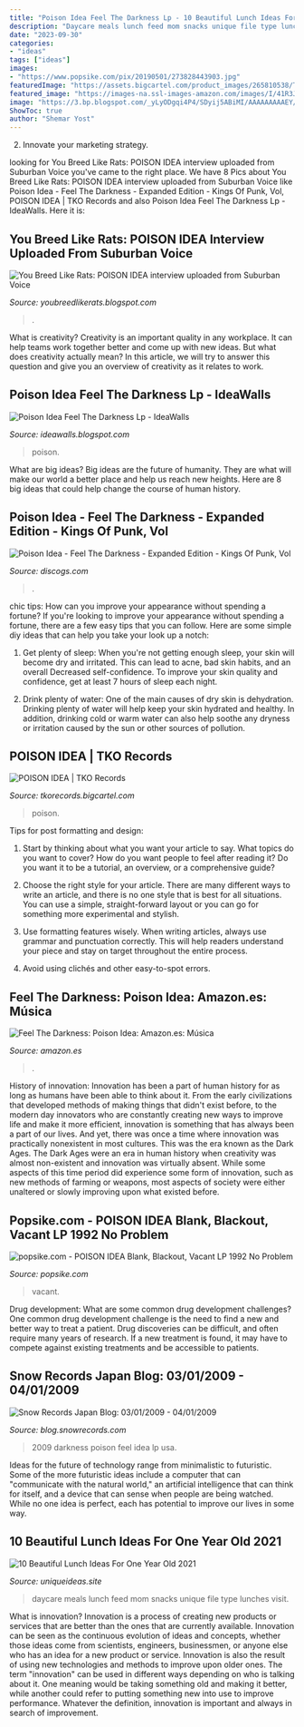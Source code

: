 ```yaml
---
title: "Poison Idea Feel The Darkness Lp - 10 Beautiful Lunch Ideas For One Year Old 2021"
description: "Daycare meals lunch feed mom snacks unique file type lunches visit"
date: "2023-09-30"
categories:
- "ideas"
tags: ["ideas"]
images:
- "https://www.popsike.com/pix/20190501/273828443903.jpg"
featuredImage: "https://assets.bigcartel.com/product_images/265810538/TKO-19-0002-7_Mockup_A.png?auto=format&amp;fit=max&amp;h=1200&amp;w=1200"
featured_image: "https://images-na.ssl-images-amazon.com/images/I/41R3JGW235L._QL70_ML2_.jpg"
image: "https://3.bp.blogspot.com/_yLyODgqi4P4/SDyij5ABiMI/AAAAAAAAAEY/OyukG1MojPE/s400/Poison+Idea+int+2.JPG"
ShowToc: true
author: "Shemar Yost"
---
```



2. Innovate your marketing strategy.

	

		
looking for You Breed Like Rats: POISON IDEA interview uploaded from Suburban Voice you've came to the right place. We have 8 Pics about You Breed Like Rats: POISON IDEA interview uploaded from Suburban Voice like Poison Idea - Feel The Darkness - Expanded Edition - Kings Of Punk, Vol, POISON IDEA | TKO Records and also Poison Idea Feel The Darkness Lp - IdeaWalls. Here it is:
		
    
## You Breed Like Rats: POISON IDEA Interview Uploaded From Suburban Voice

<img loading=lazy src="https://3.bp.blogspot.com/_yLyODgqi4P4/SDyij5ABiMI/AAAAAAAAAEY/OyukG1MojPE/s400/Poison+Idea+int+2.JPG" onerror="this.onerror=null;this.src='https://tse1.mm.bing.net/th?id=OIP._-vXEW2ykwcRxtZQ4AU4YADVEs&amp;pid=15.1';" alt="You Breed Like Rats: POISON IDEA interview uploaded from Suburban Voice">

_Source: youbreedlikerats.blogspot.com_

>. 

	

What is creativity?
Creativity is an important quality in any workplace. It can help teams work together better and come up with new ideas. But what does creativity actually mean? In this article, we will try to answer this question and give you an overview of creativity as it relates to work.

    
## Poison Idea Feel The Darkness Lp - IdeaWalls

<img loading=lazy src="https://i3.cdn.hhv.de/catalog/shop_detail_zoom/00254/254948.jpg" onerror="this.onerror=null;this.src='https://tse4.mm.bing.net/th?id=OIP.4i2F9x7SxVycSo1ev_m2VQHaHa&amp;pid=15.1';" alt="Poison Idea Feel The Darkness Lp - IdeaWalls">

_Source: ideawalls.blogspot.com_

>poison. 

	

What are big ideas?
Big ideas are the future of humanity. They are what will make our world a better place and help us reach new heights. Here are 8 big ideas that could help change the course of human history.

    
## Poison Idea - Feel The Darkness - Expanded Edition - Kings Of Punk, Vol

<img loading=lazy src="https://img.discogs.com/B7MtuZxIBJNbOvXFsrHhtZuxuL4=/fit-in/507x477/filters:strip_icc():format(jpeg):mode_rgb():quality(90)/discogs-images/R-15536350-1593206263-6142.jpeg.jpg" onerror="this.onerror=null;this.src='https://tse1.mm.bing.net/th?id=OIP.M5DbiBi1NeBWTOHwLATUnwHaG9&amp;pid=15.1';" alt="Poison Idea - Feel The Darkness - Expanded Edition - Kings Of Punk, Vol">

_Source: discogs.com_

>. 

	

chic tips: How can you improve your appearance without spending a fortune?
If you're looking to improve your appearance without spending a fortune, there are a few easy tips that you can follow. Here are some simple diy ideas that can help you take your look up a notch:
1. Get plenty of sleep: When you're not getting enough sleep, your skin will become dry and irritated. This can lead to acne, bad skin habits, and an overall Decreased self-confidence. To improve your skin quality and confidence, get at least 7 hours of sleep each night.

2. Drink plenty of water: One of the main causes of dry skin is dehydration. Drinking plenty of water will help keep your skin hydrated and healthy. In addition, drinking cold or warm water can also help soothe any dryness or irritation caused by the sun or other sources of pollution.


    
## POISON IDEA | TKO Records

<img loading=lazy src="https://assets.bigcartel.com/product_images/265810538/TKO-19-0002-7_Mockup_A.png?auto=format&amp;fit=max&amp;h=1200&amp;w=1200" onerror="this.onerror=null;this.src='https://tse3.mm.bing.net/th?id=OIP.LVYDXus6jvPE3dXF1onWrAHaFk&amp;pid=15.1';" alt="POISON IDEA | TKO Records">

_Source: tkorecords.bigcartel.com_

>poison. 

	

Tips for post formatting and design:
1. Start by thinking about what you want your article to say. What topics do you want to cover? How do you want people to feel after reading it? Do you want it to be a tutorial, an overview, or a comprehensive guide?
2. Choose the right style for your article. There are many different ways to write an article, and there is no one style that is best for all situations. You can use a simple, straight-forward layout or you can go for something more experimental and stylish.

3. Use formatting features wisely. When writing articles, always use grammar and punctuation correctly. This will help readers understand your piece and stay on target throughout the entire process.

4. Avoid using clichés and other easy-to-spot errors.

    
## Feel The Darkness: Poison Idea: Amazon.es: Música

<img loading=lazy src="https://images-na.ssl-images-amazon.com/images/I/41R3JGW235L._QL70_ML2_.jpg" onerror="this.onerror=null;this.src='https://tse2.mm.bing.net/th?id=OIP.j3iNahcFyt0xOOJGrGZ6-wAAAA&amp;pid=15.1';" alt="Feel The Darkness: Poison Idea: Amazon.es: Música">

_Source: amazon.es_

>. 

	

History of innovation:
Innovation has been a part of human history for as long as humans have been able to think about it. From the early civilizations that developed methods of making things that didn't exist before, to the modern day innovators who are constantly creating new ways to improve life and make it more efficient, innovation is something that has always been a part of our lives. And yet, there was once a time where innovation was practically nonexistent in most cultures. This was the era known as the Dark Ages.
The Dark Ages were an era in human history when creativity was almost non-existent and innovation was virtually absent. While some aspects of this time period did experience some form of innovation, such as new methods of farming or weapons, most aspects of society were either unaltered or slowly improving upon what existed before.

    
## Popsike.com - POISON IDEA Blank, Blackout, Vacant LP 1992 No Problem

<img loading=lazy src="https://www.popsike.com/pix/20190501/273828443903.jpg" onerror="this.onerror=null;this.src='https://tse2.mm.bing.net/th?id=OIP.GVzK2Zs7g2wu7UzMb50hzgHaFj&amp;pid=15.1';" alt="popsike.com - POISON IDEA Blank, Blackout, Vacant LP 1992 No Problem">

_Source: popsike.com_

>vacant. 

	

Drug development: What are some common drug development challenges?
One common drug development challenge is the need to find a new and better way to treat a patient. Drug discoveries can be difficult, and often require many years of research. If a new treatment is found, it may have to compete against existing treatments and be accessible to patients.

    
## Snow Records Japan Blog: 03/01/2009 - 04/01/2009

<img loading=lazy src="https://lh3.googleusercontent.com/proxy/gYDe4cEI07Z2ma0DncsbkHWlD8ljc4VVPSBAtHw9PfIuUVqLe1XRcyR0BekXSEi9NKXtpG9HTwB7e53b=s0-d" onerror="this.onerror=null;this.src='https://tse1.mm.bing.net/th?id=OIP.u-KNbn8JJUjuKkypGMnomAAAAA&amp;pid=15.1';" alt="Snow Records Japan Blog: 03/01/2009 - 04/01/2009">

_Source: blog.snowrecords.com_

>2009 darkness poison feel idea lp usa. 

	

Ideas for the future of technology range from minimalistic to futuristic. Some of the more futuristic ideas include a computer that can "communicate with the natural world," an artificial intelligence that can think for itself, and a device that can sense when people are being watched. While no one idea is perfect, each has potential to improve our lives in some way.

    
## 10 Beautiful Lunch Ideas For One Year Old 2021

<img loading=lazy src="https://www.uniqueideas.site/wp-content/uploads/meals-to-feed-a-one-year-old-baby-at-daycare.jpg" onerror="this.onerror=null;this.src='https://tse3.mm.bing.net/th?id=OIP.UaRmNa9QKpqOfiVRXbaUDQHaEv&amp;pid=15.1';" alt="10 Beautiful Lunch Ideas For One Year Old 2021">

_Source: uniqueideas.site_

>daycare meals lunch feed mom snacks unique file type lunches visit. 

	

What is innovation?
Innovation is a process of creating new products or services that are better than the ones that are currently available. Innovation can be seen as the continuous evolution of ideas and concepts, whether those ideas come from scientists, engineers, businessmen, or anyone else who has an idea for a new product or service. Innovation is also the result of using new technologies and methods to improve upon older ones.
The term "innovation" can be used in different ways depending on who is talking about it. One meaning would be taking something old and making it better, while another could refer to putting something new into use to improve performance. Whatever the definition, innovation is important and always in search of improvement.


